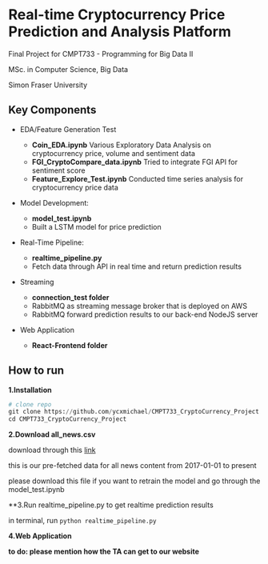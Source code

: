# Real-time Cryptocurrency Price Prediction and Analysis Platform

Final Project for CMPT733 - Programming for Big Data II

MSc. in Computer Science, Big Data

Simon Fraser University

## Key Components

* EDA/Feature Generation Test
	* **Coin_EDA.ipynb** Various Exploratory Data Analysis on cryptocurrency price, volume and sentiment data
	* **FGI_CryptoCompare_data.ipynb** Tried to integrate FGI API for sentiment score
	* **Feature_Explore_Test.ipynb** Conducted time series analysis for cryptocurrency price data

* Model Development:
	* **model_test.ipynb** 
	* Built a LSTM model for price prediction
	
* Real-Time Pipeline:
	* **realtime_pipeline.py** 
	* Fetch data through API in real time and return prediction results

* Streaming
	* **connection_test folder** 
	* RabbitMQ as streaming message broker that is deployed on AWS
	* RabbitMQ forward prediction results to our back-end NodeJS server 

* Web Application
	* **React-Frontend folder**
	
## How to run

**1.Installation**

```python
# clone repo
git clone https://github.com/ycxmichael/CMPT733_CryptoCurrency_Project.git
cd CMPT733_CryptoCurrency_Project
```

**2.Download all_news.csv**

download through this [link](https://drive.google.com/open?id=1w3GZ0cqNuzGjTbINd3JfhDimeXswBEwP)

this is our pre-fetched data for all news content from 2017-01-01 to present

please download this file if you want to retrain the model and go through the model_test.ipynb

**3.Run realtime_pipeline.py to get realtime prediction results

in terminal, run `python realtime_pipeline.py`

**4.Web Application**

__to do: please mention how the TA can get to our website__

